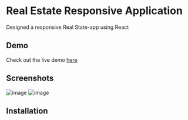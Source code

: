 # Real Estate Responsive Application



Designed a responsive Real State-app using React

## Demo

Check out the live demo [here](https://project-vercel-git-main-shadowsweep.vercel.app/)


## Screenshots
![image](https://github.com/Shadowsweep/project_vercel/assets/122604770/d669cf4b-fe1e-4b98-aced-2768bd811cfb)
![image](https://github.com/Shadowsweep/project_vercel/assets/122604770/ac2bef3d-aae7-4321-8a07-fb970acf4cf1)


## Installation

```bash git clone https://github.com/your-username/your-repo.git npm install npm start <details> <summary><strong>Copy Commands</strong></summary> bash Copy code git clone https://github.com/your-username/your-repo.git npm install npm start </details>
